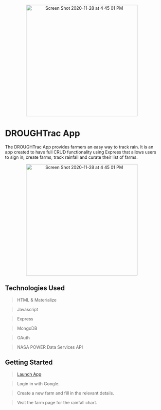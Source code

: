 <p align="center">
<img width="366" alt="Screen Shot 2020-11-28 at 4 45 01 PM" src="https://github.com/vmroycroft/waterlog/raw/master/src/assets/images/rain-tracker-logo.svg">
</p>

# DROUGHTrac App

The DROUGHTrac App provides farmers an easy way to track rain. It is an app created to have full CRUD functionality using Express that allows users to sign in, create farms, track rainfall and curate their list of farms.

<p align="center">
<img width="366" alt="Screen Shot 2020-11-28 at 4 45 01 PM" src="https://user-images.githubusercontent.com/70832125/100526674-30001080-3199-11eb-8721-501395cea21b.png">
</p>

## Technologies Used

> HTML & Materialize

> Javascript

> Express

> MongoDB

> OAuth

> NASA POWER Data Services API

## Getting Started

> [Launch App](https://drought-tracker.herokuapp.com/)

> Login in with Google.

> Create a new farm and fill in the relevant details.

> Visit the farm page for the rainfall chart.


